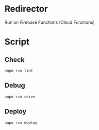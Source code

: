 Redirector
====

Run on Firebase Functions (Cloud Functions)

# Script

## Check

```
pnpm run lint
```

## Debug

```
pnpm run serve
```

## Deploy

```
pnpm run deploy
```
